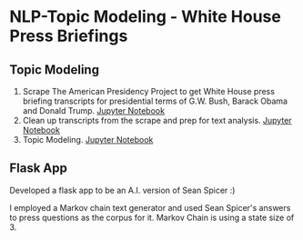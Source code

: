 # NLP-Topic Modeling - White House Press Briefings #

## Topic Modeling
1. Scrape The American Presidency Project to get White House press briefing transcripts for presidential terms of G.W. Bush, Barack Obama and Donald Trump. [Jupyter Notebook](https://github.com/saranaweera/NLP-Topic_Modeling-White_House_Press_Briefings/blob/master/TopicModeling/whiteHousePressBriefings.scrape.ipynb)
2. Clean up transcripts from the scrape and prep for text analysis. [Jupyter Notebook](https://github.com/saranaweera/NLP-Topic_Modeling-White_House_Press_Briefings/blob/master/TopicModeling/whiteHousePressBriefings.cleanUpData.ipynb)
3. Topic Modeling. [Jupyter Notebook](https://github.com/saranaweera/NLP-Topic_Modeling-White_House_Press_Briefings/blob/master/TopicModeling/whiteHousePressBriefings.NLP.TopicModeling.ipynb)

## Flask App

Developed a flask app to be an A.I. version of Sean Spicer :)

I employed a Markov chain text generator and used Sean Spicer's answers to press questions as the corpus for it. Markov Chain is using a state size of 3.
